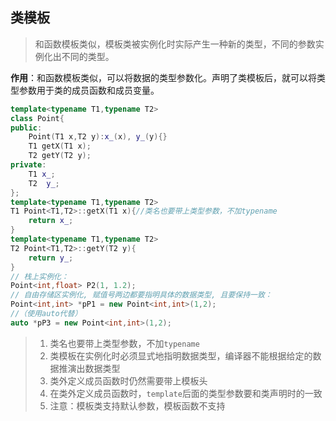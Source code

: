 ## 类模板
> 和函数模板类似，模板类被实例化时实际产生一种新的类型，不同的参数实例化出不同的类型。

**作用**：和函数模板类似，可以将数据的类型参数化。声明了类模板后，就可以将类型参数用于类的成员函数和成员变量。

```cpp
template<typename T1,typename T2>
class Point{
public:
    Point(T1 x,T2 y):x_(x), y_(y){}
    T1 getX(T1 x);
    T2 getY(T2 y);
private:
    T1 x_;
    T2  y_;
};
template<typename T1,typename T2>
T1 Point<T1,T2>::getX(T1 x){//类名也要带上类型参数，不加typename
    return x_;
}
template<typename T1,typename T2>
T2 Point<T1,T2>::getY(T2 y){
    return y_;
}
// 栈上实例化：
Point<int,float> P2(1, 1.2);
// 自由存储区实例化, 赋值号两边都要指明具体的数据类型, 且要保持一致：
Point<int,int> *pP1 = new Point<int,int>(1,2);
//（使用auto代替）
auto *pP3 = new Point<int,int>(1,2);
```
> 1. 类名也要带上类型参数，不加`typename`
> 2. 类模板在实例化时必须显式地指明数据类型，编译器不能根据给定的数据推演出数据类型
> 3. 类外定义成员函数时仍然需要带上模板头
> 4. 在类外定义成员函数时，`template`后面的类型参数要和类声明时的一致
> 5. 注意：模板类支持默认参数，模板函数不支持



